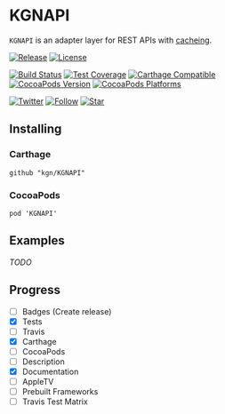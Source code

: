 # KGNAPI

`KGNAPI` is an adapter layer for REST APIs with [cacheing](https://github.com/kgn/KGNCache).

[![Release](https://img.shields.io/github/release/kgn/KGNAPI.svg)](/releases)
[![License](http://img.shields.io/badge/License-MIT-lightgrey.svg)](/LICENSE)

[![Build Status](https://travis-ci.org/kgn/KGNAPI.svg)](https://travis-ci.org/kgn/KGNAPI)
[![Test Coverage](http://img.shields.io/badge/Tests-100%25-green.svg)]()
[![Carthage Compatible](https://img.shields.io/badge/Carthage-Compatible-4BC51D.svg)](https://github.com/Carthage/Carthage)
[![CocoaPods Version](https://img.shields.io/cocoapods/v/KGNAPI.svg)](https://cocoapods.org/pods/KGNAPI)
[![CocoaPods Platforms](https://img.shields.io/cocoapods/p/KGNAPI.svg)](https://cocoapods.org/pods/KGNAPI)

[![Twitter](https://img.shields.io/badge/Twitter-@iamkgn-55ACEE.svg)](http://twitter.com/iamkgn)
[![Follow](https://img.shields.io/github/followers/kgn.svg?style=social&label=Follow%20%40kgn)](https://github.com/kgn)
[![Star](https://img.shields.io/github/stars/kgn/KGNAPI.svg?style=social&label=Star)](https://github.com/kgn/KGNAPI)

## Installing

### Carthage
```
github "kgn/KGNAPI"
```

### CocoaPods
```
pod 'KGNAPI'
```

## Examples

*TODO*

## Progress
- [ ] Badges (Create release)
- [X] Tests
- [ ] Travis
- [X] Carthage
- [ ] CocoaPods
- [ ] Description
- [X] Documentation
- [ ] AppleTV
- [ ] Prebuilt Frameworks
- [ ] Travis Test Matrix
